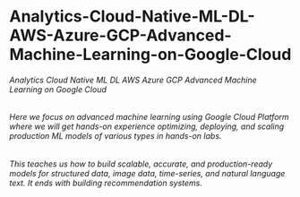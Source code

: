 # Analytics-Cloud-Native-ML-DL-AWS-Azure-GCP-Advanced-Machine-Learning-on-Google-Cloud
###### Analytics Cloud Native ML DL AWS Azure GCP Advanced Machine Learning on Google Cloud

###### Here we focus on advanced machine learning using Google Cloud Platform where we will get hands-on experience optimizing, deploying, and scaling production ML models of various types in hands-on labs. 
###### This teaches us how to build scalable, accurate, and production-ready models for structured data, image data, time-series, and natural language text. It ends with building recommendation systems.

